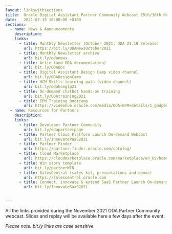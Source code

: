 ```yaml
---
layout: linkswithsections
title:  Oracle Digital Assistant Partner Community Webcast 15th/16th November 2021
date:   2021-07-19 16:00:00 +0100
sections:
  - name: News & Announcements
    description: 
    links:
      - title: Monthly Newsletter (October 2021, ODA 21.10 release)
        url: https://bit.ly/ODANewsOctober2021
      - title: Monthly Newsletter archive
        url: bit.ly/odanews
      - title: Artie (and ODA documentation)
        url: bit.ly/ODADoc
      - title: Digital Assistant Design Camp video channel
        url: bit.ly/ODADesignCamp
      - title: HCM Skills learning path (video channel)
        url: bit.ly/odahcmglp21
      - title: On-demand chatbot hands-on training
        url: bit.ly/ODAtraining2021
      - title: EPM Training Bootcamp
        url: https://videohub.oracle.com/media/ODA+EPM+details/1_gmdp0vp1
  - name: Resources for Partners
    description: 
    links:
      - title: Developer Partner Community
        url: bit.ly/odapartnerpage
      - title: Partner Cloud Platform Launch On-demand Webcast 
        url: bit.ly/InnovatePaaS2021 
      - title: Partner Finder
        url: https://partner-finder.oracle.com/catalog/
      - title: Cloud Marketplace
        url: https://cloudmarketplace.oracle.com/marketplace/en_US/homePage.jspx
      - title: Win story template
        url: bit.ly/partnerWIN
      - title: SalesCentral (sales kit, presentations and demos)
        url: https://salescentral.oracle.com
      - title: Connect, innovate & extend SaaS Partner Launch On-demand Webcast
        url: bit.ly/InnovateSaaS2021


---
```

All the links provided during the November 2021 ODA Partner Community webcast. Slides and replay will be available here a few days after the event.

<!--- 

All the replays, slides and links provided during the November 2021 ODA Partner Community webcast.

### Replays
* Americas, EMEA : [watch here](https://videohub.oracle.com/media/t/1_kt3y2e22)
* APAC, India : [watch here](https://videohub.oracle.com/media/t/1_fj3alnkx)

### Slides
* [Download pdf](https://securesites-prodapp.cec.ocp.oraclecloud.com/documents/link/LD9E26B4E2CCF57B590215D267045B24CE389FF0E731/fileview/D0BCEDCECF48CF2E550DFA83B2C9CEEAB09E06B93B30/_SlackPartnerWebcast_2021_08.pdf)

-->

<i>Please note. bit.ly links are case sensitive.</i>